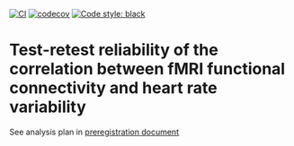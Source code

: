 [![CI](https://github.com/htwangtw/physiogradient/actions/workflows/main.yml/badge.svg)](https://github.com/htwangtw/physiogradient/actions/workflows/main.yml)
[![codecov](https://codecov.io/gh/htwangtw/physiogradient/branch/main/graph/badge.svg?token=kwf3L4PPyE)](https://codecov.io/gh/htwangtw/physiogradient)
[![Code style: black](https://img.shields.io/badge/code%20style-black-000000.svg)](https://github.com/psf/black)
# Test-retest reliability of the correlation between fMRI functional connectivity and heart rate variability
See analysis plan in [preregistration document](preregisteration.md)
